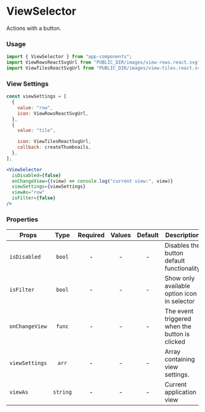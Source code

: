 # ViewSelector

Actions with a button.

### Usage

```js
import { ViewSelector } from "app-components";
import ViewRowsReactSvgUrl from "PUBLIC_DIR/images/view-rows.react.svg?url";
import ViewTilesReactSvgUrl from "PUBLIC_DIR/images/view-tiles.react.svg?url";
```

### View Settings

```js
const viewSettings = [
  {
    value: "row",
    icon: ViewRowsReactSvgUrl,
  },
  {
    value: "tile",

    icon: ViewTilesReactSvgUrl,
    callback: createThumbnails,
  },
];
```

```jsx
<ViewSelector
  isDisabled={false}
  onChangeView={(view) => console.log("current view:", view)}
  viewSettings={viewSettings}
  viewAs="row"
  isFilter={false}
/>
```

### Properties

| Props          |   Type   | Required | Values | Default | Description                                    |
| -------------- | :------: | :------: | :----: | :-----: | ---------------------------------------------- |
| `isDisabled`   |  `bool`  |    -     |   -    |    -    | Disables the button default functionality      |
| `isFilter`     |  `bool`  |    -     |   -    |    -    | Show only available option icon in selector    |
| `onChangeView` |  `func`  |    -     |   -    |    -    | The event triggered when the button is clicked |
| `viewSettings` |  `arr`   |    -     |   -    |    -    | Array containing view settings.                |
| `viewAs`       | `string` |    -     |   -    |    -    | Current application view                       |
